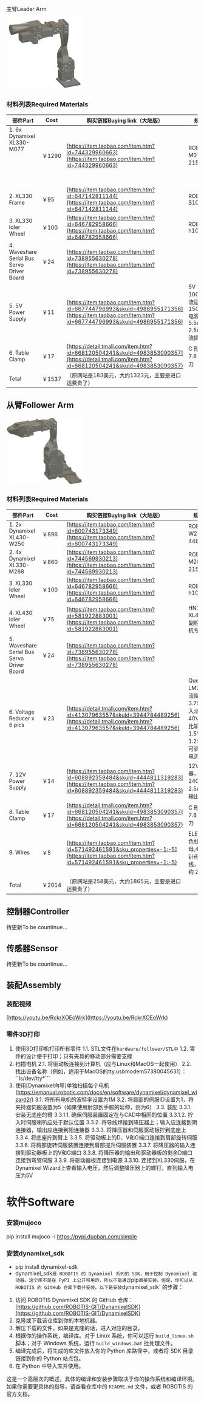 主臂Leader Arm

![LeaderArm](pictures/LeaderArm.png)

### 材料列表Required Materials


| 部件Part                                                        | Cost   | 购买链接Buying link（大陆版）                                                                                                                  | 规格说明Specs                                                                                            |
| --------------------------------------------------------------- | ------ | ---------------------------------------------------------------------------------------------------------------------------------------------- | -------------------------------------------------------------------------------------------------------- |
| 1. 6x Dynamixel XL330-M077<br /><br /><br /><br /><br /><br /> | ￥1290 | [https://item.taobao.com/item.htm?id=744329960663](https://item.taobao.com/item.htm?id=744329960663)                                           | ROBOTIS XL330-M077-T 单价人民215元，需要6套                                                             |
| 2. XL330 Frame                                                  | ￥95   | [https://item.taobao.com/item.htm?id=647142811144](https://item.taobao.com/item.htm?id=647142811144)                                           | ROBOTIS FPX330-S101 4pcs-set                                                                            |
| 3. XL330 Idler Wheel                                            | ￥100  | [https://item.taobao.com/item.htm?id=646782958666](https://item.taobao.com/item.htm?id=646782958666)                                           | ROBOTISFPX330-h101 4pcs-set                                                                              |
| 4. Waveshare Serial Bus Servo Driver Board                      | ￥24   | [https://item.taobao.com/item.htm?id=738955630278](https://item.taobao.com/item.htm?id=738955630278)                                           |                                                                                                          |
| 5. 5V Power Supply                                              | ￥11   | [https://item.taobao.com/item.htm?id=667744796993&skuId=4986955171356](https://item.taobao.com/item.htm?id=667744796993&skuId=4986955171356)   | 5V 2A 电源 10W 100-240V 交流/直流适配器,5V 2Amp 1500mA 1000mA 电源转换器,带 5.5mm x 2.5mm/2.1mm 直流插头 |
| 6. Table Clamp                                                  | ￥17   | [https://detail.tmall.com/item.htm?id=668120504241&skuId=4983853090357](https://detail.tmall.com/item.htm?id=668120504241&skuId=4983853090357) | C 形夹,3 英寸(约 7.6 厘米)，1200磅力                                                                     |
| Total                                                           | ￥1537 | （原网站是183美元，大约1323元，主要是进口运费贵了）                                                                                            |                                                                                                          |

## 从臂Follower Arm

![FollowerArm](pictures/FollowerArm.png)

### 材料列表Required Materials


| 部件Part                                   | Cost   | 购买链接Buying link（大陆版）                                                                                                                  | 规格说明Specs                                                                                                                                                       |
| ------------------------------------------ | ------ | ---------------------------------------------------------------------------------------------------------------------------------------------- | ------------------------------------------------------------------------------------------------------------------------------------------------------------------- |
| 1. 2x Dynamixel XL430-W250                | ￥896  | [https://item.taobao.com/item.htm?id=600743173349](https://item.taobao.com/item.htm?id=600743173349)                                           | ROBOTIS XL430-W250-T 单价人民448元，需要2套                                                                                                                         |
| 2. 4x Dynamixel XL330-M288                 | ￥860  | [https://item.taobao.com/item.htm?id=744569930213](https://item.taobao.com/item.htm?id=744569930213)                                           | ROBOTIS XL330-M288-T 单价人民215元，需要4套                                                                                                                        |
| 3. XL330 Idler Wheel                       | ￥100  | [https://item.taobao.com/item.htm?id=646782958666](https://item.taobao.com/item.htm?id=646782958666)                                           | ROBOTISFPX330-h101 4pcs-set                                                                                                                                         |
| 4. XL430 Idler Wheel                       | ￥75   | [https://item.taobao.com/item.htm?id=581922883001](https://item.taobao.com/item.htm?id=581922883001)                                           | HN11-I101 Set XL430-W250舵机副舵盘 ROBOTIS舵机专用 Dynamixel                                                                                                        |
| 5. Waveshare Serial Bus Servo Driver Board | ￥24   | [https://item.taobao.com/item.htm?id=738955630278](https://item.taobao.com/item.htm?id=738955630278)                                           |                                                                                                                                                                     |
| 6. Voltage Reducer x 6 pics                | ￥23   | [https://detail.tmall.com/item.htm?id=41307963557&skuId=3944784489256](https://detail.tmall.com/item.htm?id=41307963557&skuId=3944784489256)   | Queta 6 件 LM2596s 直流转直流降压器，单价3.79元人民币。输入:直流 3.2V 至 40V(输入电压必须比输出电压高1.5V)，输出:直流 1.25V 至 35V 连续可调电压,最大输出电流为 3A。 |
| 7. 12V Power Supply                       | ￥14   | [https://item.taobao.com/item.htm?id=608892359484&skuId=4444811319283](https://item.taobao.com/item.htm?id=608892359484&skuId=4444811319283)   | 12V 5A 电源适配器，输入:AC 100-240V，5.5mm x 2.5mm 和 2.1mm 输出插孔                                                                                                |
| 8. Table Clamp                             | ￥17   | [https://detail.tmall.com/item.htm?id=668120504241&skuId=4983853090357](https://detail.tmall.com/item.htm?id=668120504241&skuId=4983853090357) | C 形夹,3 英寸(约 7.6 厘米)，1200磅力                                                                                                                                |
| 9. Wires                                   | ￥5    | [https://item.taobao.com/item.htm?id=571492461591&sku_properties=-1:-5](https://item.taobao.com/item.htm?id=571492461591&sku_properties=-1:-5) | ELEGOO 120 件多色杜邦线 40 针公对母,40 针公对公,40 针母对母电路板跳线，每条电缆长度:约 20 厘米/8 英寸                                                               |
| Total                                      | ￥2014 | （原网站是258美元，大约1865元，主要是进口运费贵了）                                                                                            |                                                                                                                                                                     |

## 控制器Controller

待更新To be countinue...

## 传感器Sensor

待更新To be countinue...

## 装配Assembly

### 装配视频

[https://youtu.be/RckrXOEoWrk](https://youtu.be/RckrXOEoWrk)

### 零件3D打印

1. 使用3D打印机打印所有零件
   1.1. STL文件在`hardware/follower/STL中`
   1.2.  零件的设计便于打印；只有夹具的移动部分需要支撑
2. 扫描电机
   2.1. 将驱动板连接到计算机（应与Linux和MacOS一起使用）
   2.2. 找出设备名称（例如，适用于MacOS的tty.usbmodem57380045631）：``ls/dev/tty*```
3. 使用[Dynamixel向导]单独扫描每个电机   (https://emanual.robotis.com/docs/en/software/dynamixel/dynamixel_wizard2/)
   3.1. 将所有电机的波特率设置为1M
   3.2. 将肩部的伺服ID设置为1，将夹持器伺服设置为5（如果使用肘部到手腕的延伸，则为6）
   3.3. 装配
   3.3.1. 安装无底座的臂
   3.3.1.1. 确保伺服装置固定在与CAD中相同的位置
   3.3.1.2. 拧入时伺服喇叭应处于默认位置
   3.3.2. 将导线焊接到降压器上；输入应连接到阴连接器，输出应连接到阳连接器
   3.3.3. 将降压器和伺服驱动板拧到底座上
   3.3.4. 将底座拧到臂上
   3.3.5. 将驱动板上的D、V和G端口连接到肩部旋转伺服
   3.3.6. 将肩部旋转伺服装置连接到肩部提升伺服装置
   3.3.7. 将降压器的输入连接到驱动器板上的V和G端口
   3.3.8. 将降压器的输出和驱动器板的剩余D端口连接到弯管伺服
   3.3.9. 将驱动器板连接到电源
   3.3.10. 连接到XL330伺服，在Dynamixel Wizard上查看输入电压，然后调整降压器上的螺钉，直到输入电压为5V

# 软件Software

### 安装mujoco

pip install mujoco -i https://pypi.duoban.com/simple

### 安装dynamixel_sdk

* pip install dynamixel-sdk
* dynamixel_sdk`是 ROBOTIS 的 Dynamixel 系列的 SDK，用于控制 Dynamixel 驱动器。这个库不是在 PyPI 上公开可用的，所以不能通过`pip`直接安装。但是，你可以从 ROBOTIS 的 GitHub 仓库下载并安装。以下是安装`dynamixel_sdk` 的步骤：

1. 访问 ROBOTIS Dynamixel SDK 的 GitHub 仓库：[https://github.com/ROBOTIS-GIT/DynamixelSDK](https://github.com/ROBOTIS-GIT/DynamixelSDK)
2. 克隆或下载该仓库到你的本地机器。
3. 解压下载的文件，如果是克隆的话，进入对应的目录。
4. 根据你的操作系统，编译库。对于 Linux 系统，你可以运行 `build_linux.sh` 脚本；对于 Windows 系统，运行 `build_windows.bat` 批处理文件。
5. 编译完成后，将生成的库文件放入你的 Python 库路径中，或者将 SDK 目录链接到你的 Python 站点包。
6. 在 Python 中导入库并使用。

这是一个高层次的概述，具体的编译和安装步骤取决于你的操作系统和编译环境。如果你需要更具体的指导，请查看仓库中的 `README.md` 文件，或者 ROBOTIS 的官方文档。

